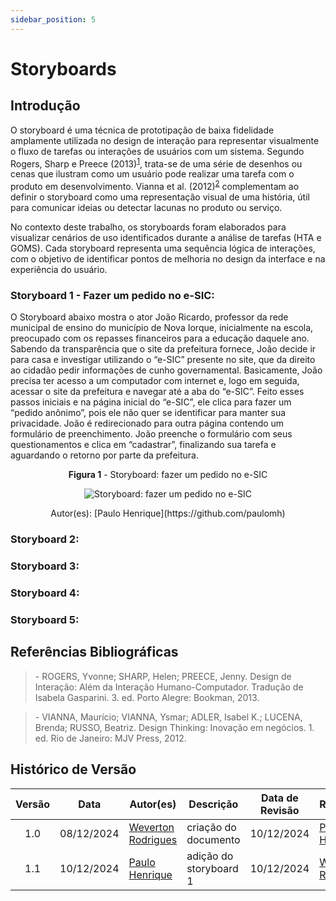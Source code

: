 ```yaml
---
sidebar_position: 5
---
```


# Storyboards

## Introdução

O storyboard é uma técnica de prototipação de baixa fidelidade amplamente utilizada no design de interação para representar visualmente o fluxo de tarefas ou interações de usuários com um sistema. Segundo Rogers, Sharp e Preece (2013)<sup>[1](../nivel01/storyboards.md#referências-bibliográficas)</sup>, trata-se de uma série de desenhos ou cenas que ilustram como um usuário pode realizar uma tarefa com o produto em desenvolvimento. Vianna et al. (2012)<sup>[2](../nivel01/storyboards.md#referências-bibliográficas)</sup> complementam ao definir o storyboard como uma representação visual de uma história, útil para comunicar ideias ou detectar lacunas no produto ou serviço.

No contexto deste trabalho, os storyboards foram elaborados para visualizar cenários de uso identificados durante a análise de tarefas (HTA e GOMS). Cada storyboard representa uma sequência lógica de interações, com o objetivo de identificar pontos de melhoria no design da interface e na experiência do usuário.

### Storyboard 1 - Fazer um pedido no e-SIC:

O Storyboard abaixo mostra o ator João Ricardo, professor da rede municipal de ensino do município de Nova Iorque, inicialmente na escola, preocupado com os repasses financeiros para a educação daquele ano. Sabendo da transparência que o site da prefeitura fornece, João decide ir para casa e investigar utilizando o “e-SIC” presente no site, que da direito ao cidadão pedir informações de cunho governamental. Basicamente, João precisa ter acesso a um computador com internet e, logo em seguida, acessar o site da prefeitura e navegar até a aba do “e-SIC”. Feito esses passos iniciais e na página inicial do “e-SIC”, ele clica para fazer um “pedido anônimo”, pois ele não quer se identificar para manter sua privacidade. João é redirecionado para outra página contendo um formulário de preenchimento. João preenche o formulário com seus questionamentos e clica em “cadastrar”, finalizando sua tarefa e aguardando o retorno por parte da prefeitura.

<center>

<p style={{ textAlign: 'center', fontSize: '18px' }}><b>Figura 1</b> - Storyboard: fazer um pedido no e-SIC</p>

![Storyboard: fazer um pedido no e-SIC](../assets/storyboard-paulo.jpg)

<p style={{ textAlign: 'center', fontSize: '17px' }}>Autor(es): [Paulo Henrique](https://github.com/paulomh)</p>

</center>

### Storyboard 2:



### Storyboard 3:



### Storyboard 4:



### Storyboard 5:




## Referências Bibliográficas
> \- ROGERS, Yvonne; SHARP, Helen; PREECE, Jenny. Design de Interação: Além da Interação Humano-Computador. Tradução de Isabela Gasparini. 3. ed. Porto Alegre: Bookman, 2013.

> \- VIANNA, Maurício; VIANNA, Ysmar; ADLER, Isabel K.; LUCENA, Brenda; RUSSO, Beatriz. Design Thinking: Inovação em negócios. 1. ed. Rio de Janeiro: MJV Press, 2012.

## Histórico de Versão

| Versão | Data | Autor(es) | Descrição | Data de Revisão | Revisor(es) |
|:---:|:---:|---|---|:---:|---|
| 1.0 | 08/12/2024 | [Weverton Rodrigues](https://github.com/vevetin) | criação do documento | 10/12/2024 | [Paulo Henrique](https://github.com/paulomh) |
| 1.1 | 10/12/2024 | [Paulo Henrique](https://github.com/paulomh) | adição do storyboard 1 | 10/12/2024 | [Weverton Rodrigues](https://github.com/vevetin) |